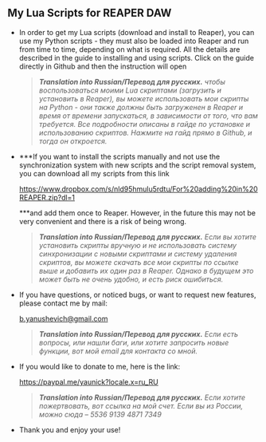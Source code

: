 ## My Lua Scripts for REAPER DAW

- In order to get my Lua scripts (download and install to Reaper), you can use my Python scripts - 
  they must also be loaded into Reaper and run from time to time, 
  depending on what is required. All the details are described in the guide to installing and using scripts. Click on the guide directly in Github and then the instruction will open

  > ***Translation into Russian/Перевод для русских.** чтобы воспользоваться моими Lua скриптами (загрузить и установить в Reaper), вы можете использовать мои скрипты на Python - они также должны быть загруженен в Reaper и время от времени запускаться, в зависимости от того, что вам требуется. Все подробности описаны в гайде по установке и использованию скриптов. Нажмите на гайд прямо в Github, и тогда он откроется.* 

- ***If you want to install the scripts manually and not use the synchronization system with new scripts and the script removal system, you can download all my scripts from this link
 
  https://www.dropbox.com/s/nld95hmulu5rdtu/For%20adding%20in%20REAPER.zip?dl=1 
  
  ***and add them once to Reaper. However, in the future this may not be very convenient and there is a risk of being wrong.

  > ***Translation into Russian/Перевод для русских.** Если вы хотите установить скрипты вручную и не использовать систему синхронизации с новыми скриптами и систему удаления скриптов, вы можете скачать все мои скрипты по ссылке выше и добавить их один раз в Reaper. Однако в будущем это может быть не очень удобно, и есть риск ошибиться.* 

- If you have questions, or noticed bugs, or want to request new features, please contact me by mail:

  b.yanushevich@gmail.com

  > ***Translation into Russian/Перевод для русских.** Если есть вопросы, или нашли баги, или хотите запросить новые функции, вот мой email для контакта со мной.* 


- If you would like to donate to me, here is the link:

  https://paypal.me/yaunick?locale.x=ru_RU

  > ***Translation into Russian/Перевод для русских.** Если хотите пожертвовать, вот ссылка на мой счет. Если вы из России, можно сюда – 5536 9139 4871 7349*

- Thank you and enjoy your use!
